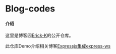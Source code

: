 # Blog-codes

#### 介绍
这里是博客园[Erick-K](https://www.cnblogs.com/tkingBlog/)的公开仓库。

此仓库Demo介绍相关博客[Expressjs集成express-ws](https://www.cnblogs.com/tkingBlog/p/17672046.html)
